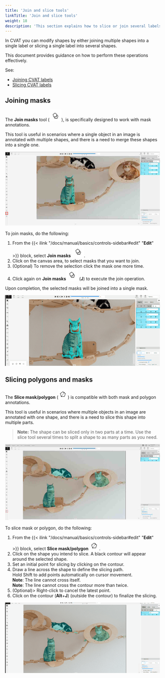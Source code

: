 ```yaml
---
title: 'Join and slice tools'
linkTitle: 'Join and slice tools'
weight: 18
description: 'This section explains how to slice or join several labels'
---
```


In CVAT you can modify shapes by either joining multiple shapes into
a single label or slicing a single label into several shapes.

This document provides guidance on how to perform these operations effectively.

See:

- [Joining CVAT labels](#joining-cvat-labels)
- [Slicing CVAT labels](#slicing-cvat-labels)

## Joining masks

The **Join masks** tool (![Join masks tool icon](/images/join-masks-icon.jpg)),
is specifically designed to work with mask annotations.

This tool is useful in scenarios where a single object
in an image is annotated with multiple shapes,
and there is a need to merge these shapes into a single one.

![Join masks](/images/joining-tool-01.jpg)

To join masks, do the following:

1. From the {{< ilink "/docs/manual/basics/controls-sidebar#edit" "**Edit**" >}} block,
   select **Join masks** ![Join masks tool icon](/images/join-masks-icon.jpg).
2. Click on the canvas area, to select masks that you want to join.
3. (Optional) To remove the selection click the mask one more time.
4. Click again on **Join masks**![Join masks tool icon](/images/join-masks-icon.jpg)
   (**J**) to execute the join operation.

Upon completion, the selected masks will be joined into a single mask.

![Join masks gif](/images/joining-tool-02.gif)

## Slicing polygons and masks

The **Slice mask/polygon** (![Slicing tool icon](/images/slicing-tool-icon.jpg))
is compatible with both mask and polygon annotations.

This tool is useful in scenarios where multiple objects in an image
are annotated with one shape,
and there is a need to slice this shape into multiple parts.

> **Note:** The shape can be sliced only in two parts
> at a time. Use the slice tool several times
> to split a shape to as many parts as you need.

![Slicing tool](/images/slicing-tool-01.jpg)

To slice mask or polygon, do the following:

1. From the {{< ilink "/docs/manual/basics/controls-sidebar#edit" "**Edit**" >}} block,
   select **Slice mask/polygon** ![Slicing tool icon](/images/slicing-tool-icon.jpg).
2. Click on the shape you intend to slice.
   A black contour will appear around the selected shape.
3. Set an initial point for slicing by clicking on the contour.
4. Draw a line across the shape to define the slicing path.
   <br>Hold Shift to add points automatically on cursor movement.
   <br> **Note**: The line cannot cross itself.
   <br> **Note**: The line cannot cross the contour more than twice.
5. (Optional)> Right-click to cancel the latest point.
6. Click on the contour (**Alt**+**J**) (outside the contour) to finalize the slicing.

![Slicing tool](/images/slicing-tool-02.gif)
